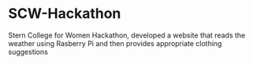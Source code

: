 # SCW-Hackathon
Stern College for Women Hackathon, developed a website that reads the weather using Rasberry Pi and then provides appropriate clothing suggestions
